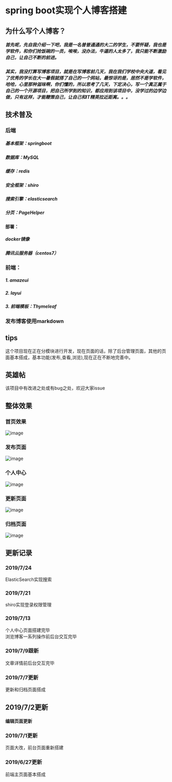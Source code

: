 # spring boot实现个人博客搭建
## 为什么写个人博客？
##### 首先呢，先自我介绍一下吧，我是一名普普通通的大二的学生，不要怀疑，我也是学软件，和你们抢饭碗的一员，唉唉，没办法，牛逼的人太多了，我只能不断激励自己，让自己不断的前进。
##### 其实，我没打算写博客项目，就是在写博客前几天，我在我们学校中央大道，看见了优秀的学长在大一暑假就搭了自己的一个网站，最惊讶的是，居然不是学软件，哈哈，心里那种滋味啊，你们懂的，所以思考了几天，下定决心，写一个真正属于自己的一个开源项目，把自己所学到的知识，都应用到该项目中，没学过的边学边做，只有这样，才能鞭策自己，让自己和IT精英拉近距离。。。
## 技术普及
### 后端
##### 基本框架：springboot
##### 数据库：MySQL
##### 缓存：redis
##### 安全框架：shiro
##### 搜索引擎：elasticsearch
##### 分页：PageHelper
#### 部署：
##### docker镜像
##### 腾讯云服务器（centos7）
### 前端：
##### 1. amazeui 
##### 2. layui
##### 3. 前端模板：Thymeleaf
### 发布博客使用markdown
## tips
这个项目现在正在分模块进行开发，现在页面的话，除了后台管理页面，其他的页面基本搭成，基本功能(发布,查看,浏览),现在正在不断地完善中。
## 英雄帖
该项目中有改进之处或有bug之处，欢迎大家issue
## 整体效果
### 首页效果
![image](https://github.com/memo012/people-blog/blob/master/images/index.png)
### 发布页面
![image](https://github.com/memo012/people-blog/blob/master/images/publish.png)
### 个人中心
![image](https://github.com/memo012/people-blog/blob/master/images/people.png)
### 更新页面
![image](https://github.com/memo012/people-blog/blob/master/images/update.png)
### 归档页面
![image](https://github.com/memo012/people-blog/blob/master/images/arthiv.png)

## 更新记录
### 2019/7/24
ElasticSearch实现搜索
### 2019/7/21
shiro实现登录权限管理
### 2019/7/13
个人中心页面搭建完毕    
浏览博客一系列操作前后台交互完毕
### 2019/7/9跟新
文章详情前后台交互完毕
### 2019/7/7更新
更新和归档页面搭成
## 2019/7/2更新
#### 编辑页面更新
### 2019/7/1更新
页面大改，前台页面重新搭建
### 2019/6/27更新
前端主页面基本搭成
